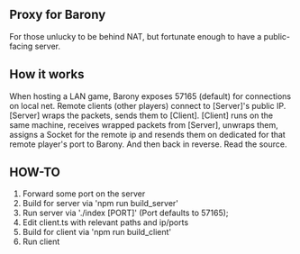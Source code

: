 ## Proxy for Barony
For those unlucky to be behind NAT, but fortunate enough to have a public-facing server.
## How it works
When hosting a LAN game, Barony exposes 57165 (default) for connections on local net. Remote clients (other players) connect to [Server]'s public IP. [Server] wraps the packets, sends them to [Client]. [Client] runs on the same machine, receives wrapped packets from [Server], unwraps them, assigns a Socket for the remote ip and resends them on dedicated for that remote player's port to Barony. And then back in reverse. Read the source.
## HOW-TO
1. Forward some port on the server
2. Build for server via 'npm run build_server'
3. Run server via './index [PORT]' (Port defaults to 57165);
4. Edit client.ts with relevant paths and ip/ports
5. Build for client via 'npm run build_client'
5. Run client